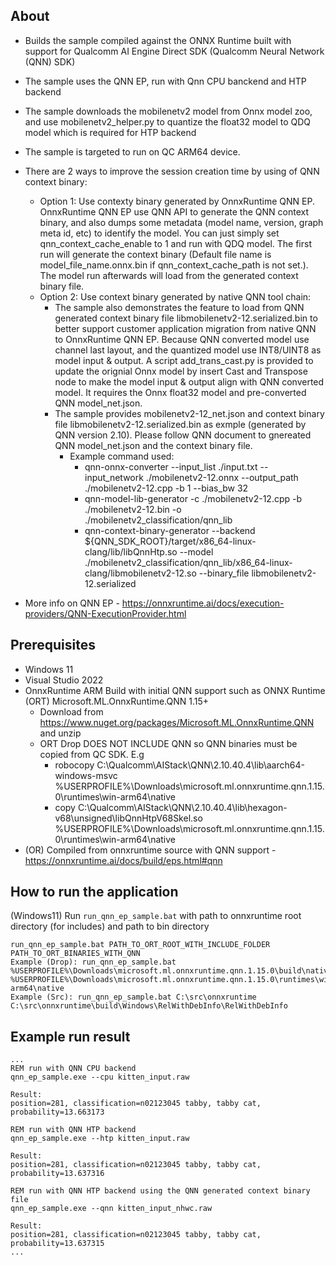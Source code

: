 ## About
- Builds the sample compiled against the ONNX Runtime built with support for Qualcomm AI Engine Direct SDK (Qualcomm Neural Network (QNN) SDK)
- The sample uses the QNN EP, run with Qnn CPU banckend and HTP backend
- The sample downloads the mobilenetv2 model from Onnx model zoo, and use mobilenetv2_helper.py to quantize the float32 model to QDQ model which is required for HTP backend
- The sample is targeted to run on QC ARM64 device.
- There are 2 ways to improve the session creation time by using of QNN context binary:
  - Option 1: Use contexty binary generated by OnnxRuntime QNN EP. OnnxRuntime QNN EP use QNN API to generate the QNN context binary, and also dumps some metadata (model name, version, graph meta id, etc) to identify the model. You can just simply set qnn_context_cache_enable to 1 and run with QDQ model. The first run will generate the context binary (Default file name is model_file_name.onnx.bin if qnn_context_cache_path is not set.). The model run afterwards will load from the generated context binary file.
  - Option 2: Use context binary generated by native QNN tool chain:
    - The sample also demonstrates the feature to load from QNN generated context binary file libmobilenetv2-12.serialized.bin to better support customer application migration from native QNN to OnnxRuntime QNN EP. Because QNN converted model use channel last layout, and the quantized model use INT8/UINT8 as model input & output. A script add_trans_cast.py is provided to update the orignial Onnx model by insert Cast and Transpose node to make the model input & output align with QNN converted model. It requires the Onnx float32 model and pre-converted QNN model_net.json.
    - The sample provides mobilenetv2-12_net.json and context binary file libmobilenetv2-12.serialized.bin as exmple (generated by QNN version 2.10). Please follow QNN document to gnereated QNN model_net.json and the context binary file.
      - Example command used:
        - qnn-onnx-converter --input_list ./input.txt --input_network ./mobilenetv2-12.onnx --output_path ./mobilenetv2-12.cpp -b 1 --bias_bw 32
        - qnn-model-lib-generator -c ./mobilenetv2-12.cpp -b ./mobilenetv2-12.bin -o ./mobilenetv2_classification/qnn_lib
        - qnn-context-binary-generator --backend ${QNN_SDK_ROOT}/target/x86_64-linux-clang/lib/libQnnHtp.so --model ./mobilenetv2_classification/qnn_lib/x86_64-linux-clang/libmobilenetv2-12.so --binary_file libmobilenetv2-12.serialized

- More info on QNN EP - https://onnxruntime.ai/docs/execution-providers/QNN-ExecutionProvider.html

## Prerequisites
- Windows 11
- Visual Studio 2022
- OnnxRuntime ARM Build with initial QNN support such as ONNX Runtime (ORT) Microsoft.ML.OnnxRuntime.QNN 1.15+ 
  - Download from https://www.nuget.org/packages/Microsoft.ML.OnnxRuntime.QNN and unzip
  - ORT Drop DOES NOT INCLUDE QNN so QNN binaries must be copied from QC SDK. E.g
    - robocopy C:\Qualcomm\AIStack\QNN\2.10.40.4\lib\aarch64-windows-msvc %USERPROFILE%\Downloads\microsoft.ml.onnxruntime.qnn.1.15.0\runtimes\win-arm64\native
    - copy C:\Qualcomm\AIStack\QNN\2.10.40.4\lib\hexagon-v68\unsigned\libQnnHtpV68Skel.so %USERPROFILE%\Downloads\microsoft.ml.onnxruntime.qnn.1.15.0\runtimes\win-arm64\native
- (OR) Compiled from onnxruntime source with QNN support - https://onnxruntime.ai/docs/build/eps.html#qnn

## How to run the application
(Windows11) Run ```run_qnn_ep_sample.bat``` with path to onnxruntime root directory (for includes) and path to bin directory
```
run_qnn_ep_sample.bat PATH_TO_ORT_ROOT_WITH_INCLUDE_FOLDER PATH_TO_ORT_BINARIES_WITH_QNN
Example (Drop): run_qnn_ep_sample.bat %USERPROFILE%\Downloads\microsoft.ml.onnxruntime.qnn.1.15.0\build\native %USERPROFILE%\Downloads\microsoft.ml.onnxruntime.qnn.1.15.0\runtimes\win-arm64\native
Example (Src): run_qnn_ep_sample.bat C:\src\onnxruntime C:\src\onnxruntime\build\Windows\RelWithDebInfo\RelWithDebInfo
```

## Example run result
```
...
REM run with QNN CPU backend
qnn_ep_sample.exe --cpu kitten_input.raw

Result:
position=281, classification=n02123045 tabby, tabby cat, probability=13.663173

REM run with QNN HTP backend
qnn_ep_sample.exe --htp kitten_input.raw

Result:
position=281, classification=n02123045 tabby, tabby cat, probability=13.637316

REM run with QNN HTP backend using the QNN generated context binary file
qnn_ep_sample.exe --qnn kitten_input_nhwc.raw

Result:
position=281, classification=n02123045 tabby, tabby cat, probability=13.637315
...
```
